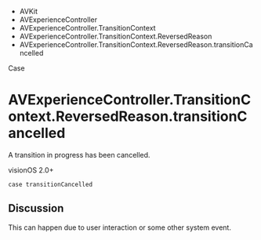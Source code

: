 

- AVKit
- AVExperienceController
- AVExperienceController.TransitionContext
- AVExperienceController.TransitionContext.ReversedReason
-  AVExperienceController.TransitionContext.ReversedReason.transitionCancelled 

Case

# AVExperienceController.TransitionContext.ReversedReason.transitionCancelled

A transition in progress has been cancelled.

visionOS 2.0+

``` source
case transitionCancelled
```

## Discussion

This can happen due to user interaction or some other system event.

